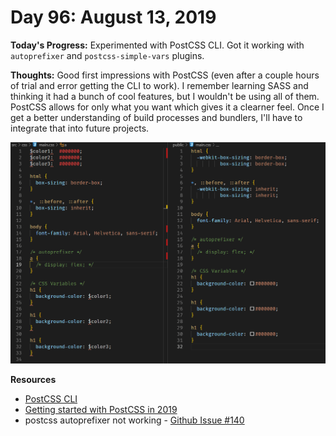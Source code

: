 # Day 96: August 13, 2019

**Today's Progress:** Experimented with PostCSS CLI. Got it working with `autoprefixer` and `postcss-simple-vars` plugins.

**Thoughts:** Good first impressions with PostCSS (even after a couple hours of trial and error getting the CLI to work). I remember learning SASS and thinking it had a bunch of cool features, but I wouldn't be using all of them. PostCSS allows for only what you want which gives it a clearner feel. Once I get a better understanding of build processes and bundlers, I'll have to integrate that into future projects.

![Conversion to Vue App](./images/postcss-autoprefixer-simple-vars.gif)

**Resources**
* [PostCSS CLI](https://github.com/postcss/postcss-cli)
* [Getting started with PostCSS in 2019](https://blog.logrocket.com/getting-started-with-postcss-in-2019-484262a4d725/)
* postcss autoprefixer not working - [Github Issue #140](https://github.com/zeit/next-plugins/issues/140)
